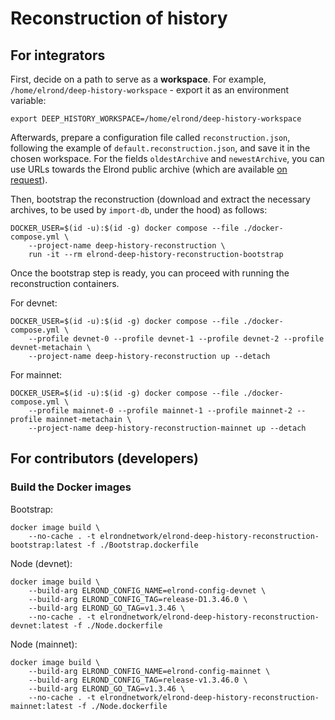 # Reconstruction of history

## For integrators

First, decide on a path to serve as a **workspace**. For example, `/home/elrond/deep-history-workspace` - export it as an environment variable:

```
export DEEP_HISTORY_WORKSPACE=/home/elrond/deep-history-workspace
```

Afterwards, prepare a configuration file called `reconstruction.json`, following the example of `default.reconstruction.json`, and save it in the chosen workspace. For the fields `oldestArchive` and `newestArchive`, you can use URLs towards the Elrond public archive (which are available [on request](https://t.me/ElrondDevelopers)).

Then, bootstrap the reconstruction (download and extract the necessary archives, to be used by `import-db`, under the hood) as follows:

```
DOCKER_USER=$(id -u):$(id -g) docker compose --file ./docker-compose.yml \
    --project-name deep-history-reconstruction \
    run -it --rm elrond-deep-history-reconstruction-bootstrap
```

Once the bootstrap step is ready, you can proceed with running the reconstruction containers.

For devnet:

```
DOCKER_USER=$(id -u):$(id -g) docker compose --file ./docker-compose.yml \
    --profile devnet-0 --profile devnet-1 --profile devnet-2 --profile devnet-metachain \
    --project-name deep-history-reconstruction up --detach
```

For mainnet:

```
DOCKER_USER=$(id -u):$(id -g) docker compose --file ./docker-compose.yml \
    --profile mainnet-0 --profile mainnet-1 --profile mainnet-2 --profile mainnet-metachain \
    --project-name deep-history-reconstruction-mainnet up --detach
```

## For contributors (developers)

### Build the Docker images

Bootstrap:

```
docker image build \
    --no-cache . -t elrondnetwork/elrond-deep-history-reconstruction-bootstrap:latest -f ./Bootstrap.dockerfile
```

Node (devnet):

```
docker image build \
    --build-arg ELROND_CONFIG_NAME=elrond-config-devnet \
    --build-arg ELROND_CONFIG_TAG=release-D1.3.46.0 \
    --build-arg ELROND_GO_TAG=v1.3.46 \
    --no-cache . -t elrondnetwork/elrond-deep-history-reconstruction-devnet:latest -f ./Node.dockerfile 
```

Node (mainnet):

```
docker image build \
    --build-arg ELROND_CONFIG_NAME=elrond-config-mainnet \
    --build-arg ELROND_CONFIG_TAG=release-v1.3.46.0 \
    --build-arg ELROND_GO_TAG=v1.3.46 \
    --no-cache . -t elrondnetwork/elrond-deep-history-reconstruction-mainnet:latest -f ./Node.dockerfile 
```

